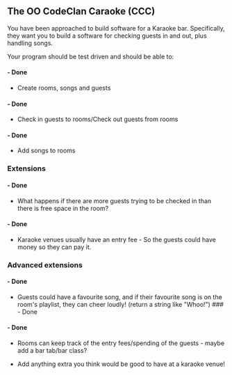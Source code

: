 
## The OO CodeClan Caraoke (CCC)

You have been approached to build software for a Karaoke bar. Specifically, they want you to build a software for checking guests in and out, plus handling songs.

Your program should be test driven and should be able to:

#### - Done
- Create rooms, songs and guests
#### - Done
- Check in guests to rooms/Check out guests from rooms
#### - Done
- Add songs to rooms

### Extensions

#### - Done
- What happens if there are more guests trying to be checked in than there is free space in the room? 
#### - Done
- Karaoke venues usually have an entry fee - So the guests could have money so they can pay it. 


### Advanced extensions

#### - Done
- Guests could have a favourite song, and if their favourite song is on the room's playlist, they can cheer loudly! (return a string like "Whoo!") ### - Done
#### - Done
- Rooms can keep track of the entry fees/spending of the guests - maybe add a bar tab/bar class?

- Add anything extra you think would be good to have at a karaoke venue!
